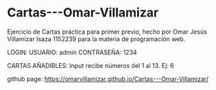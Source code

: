 # Cartas---Omar-Villamizar
Ejercicio de Cartas práctica para primer previo, hecho por Omar Jesús Villamizar Isaza 1152239 para la materia de programación web.

LOGIN:
USUARIO:    admin
CONTRASEÑA: 1234

CARTAS AÑADIBLES:
Input recibe números del 1 al 13.
Ej: 6

github page:
https://omarvillamizar.github.io/Cartas---Omar-Villamizar/
